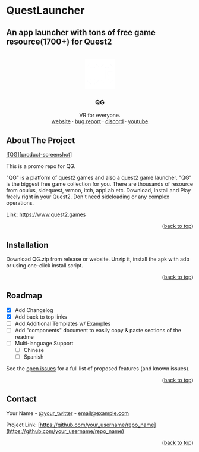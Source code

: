 # QuestLauncher
## An app launcher with tons of free game resource(1700+) for Quest2

<div id="top"></div>

<!-- PROJECT LOGO -->
<br />
<div align="center">
  <a href="https://github.com/othneildrew/Best-README-Template">
    <img src="images/logo.png" alt="Logo" width="80" height="80">
  </a>

  <h3 align="center">QG</h3>

  <p align="center">
    VR for everyone.
    <br />
    <a href="https://www.quest2.games">website</a>
    ·
    <a href="https://github.com/Bumoyu-com/QuestLauncher/issues">bug report</a>
    ·
    <a href="https://discord.gg/qERrQRe5X3">discord</a>
    ·
    <a href="https://discord.gg/qERrQRe5X3">youtube</a>
  </p>
</div>

<!-- ABOUT THE PROJECT -->
## About The Project

[![QG][product-screenshot]](https://d50bz11xq1cux.cloudfront.net/projectShot.png)

This is a promo repo for QG.

"QG" is a platform of quest2 games and also a quest2 game launcher.
"QG" is the biggest free game collection for you. There are thousands of resource from oculus, sidequest, vrmoo, itch, appLab etc. 
Download, Install and Play freely right in your Quest2. Don't need sideloading or any complex operations.

Link: https://www.quest2.games

<p align="right">(<a href="#top">back to top</a>)</p>

<!-- Installation -->
## Installation

Download QG.zip from release or website. Unzip it, install the apk with adb or using one-click install script.

<p align="right">(<a href="#top">back to top</a>)</p>

<!-- ROADMAP -->
## Roadmap

- [x] Add Changelog
- [x] Add back to top links
- [ ] Add Additional Templates w/ Examples
- [ ] Add "components" document to easily copy & paste sections of the readme
- [ ] Multi-language Support
    - [ ] Chinese
    - [ ] Spanish

See the [open issues](https://github.com/othneildrew/Best-README-Template/issues) for a full list of proposed features (and known issues).

<p align="right">(<a href="#top">back to top</a>)</p>

<!-- CONTACT -->
## Contact

Your Name - [@your_twitter](https://twitter.com/your_username) - email@example.com

Project Link: [https://github.com/your_username/repo_name](https://github.com/your_username/repo_name)

<p align="right">(<a href="#top">back to top</a>)</p>